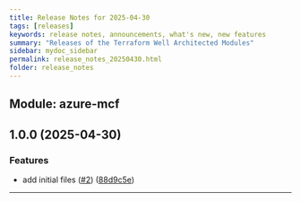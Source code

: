 ```yaml
---
title: Release Notes for 2025-04-30
tags: [releases]
keywords: release notes, announcements, what's new, new features
summary: "Releases of the Terraform Well Architected Modules"
sidebar: mydoc_sidebar
permalink: release_notes_20250430.html
folder: release_notes
---
```


## Module: azure-mcf
## 1.0.0 (2025-04-30)


### Features

* add initial files ([#2](https://github.com/CloudNationHQ/terraform-azure-mcf/releases/tag/v1.0.0)) ([88d9c5e](https://github.com/CloudNationHQ/terraform-azure-mcf/commit/88d9c5ec678de7513ac2e2d583a4ffe38959a0ad))

---

